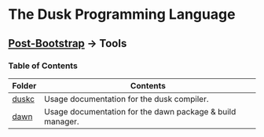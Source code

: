 # The Dusk Programming Language

## [Post-Bootstrap](../README.md) -> Tools

### Table of Contents

| Folder                    | Contents                                                  |
| ------------------------- | --------------------------------------------------------- |
| [duskc](duskc/README.md)  | Usage documentation for the dusk compiler.                |
| [dawn](dawn/README.md)    | Usage documentation for the dawn package & build manager. |
